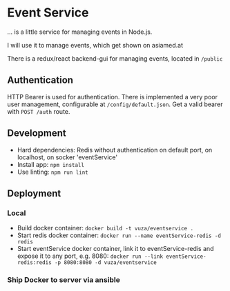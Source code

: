 # Event Service
... is a little service for managing events in Node.js.

I will use it to manage events, which get shown on asiamed.at

There is a redux/react backend-gui for managing events, located in ```/public```

## Authentication
HTTP Bearer is used for authentication. There is implemented a very poor user management, configurable at ```/config/default.json```. Get a valid bearer with ```POST /auth``` route.

## Development
- Hard dependencies: Redis without authentication on default port, on localhost, on socker 'eventService'
- Install app: ```npm install```
- Use linting: ```npm run lint```

## Deployment

### Local
- Build docker container: ```docker build -t vuza/eventservice .```
- Start redis docker container: ```docker run --name eventService-redis -d redis```
- Start eventService docker container, link it to eventService-redis and expose it to any port, e.g. 8080: ```docker run --link eventService-redis:redis -p 8080:8080 -d vuza/eventservice```

### Ship Docker to server via ansible
